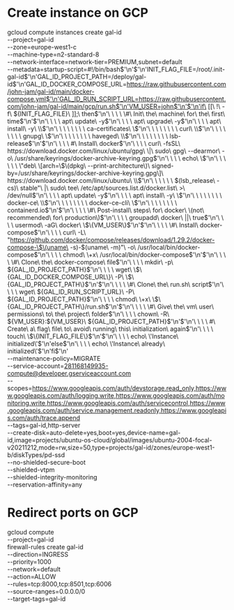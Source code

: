 # Create instance on GCP
gcloud compute instances create gal-id \
  --project=gal-id \
  --zone=europe-west1-c \
  --machine-type=n2-standard-8 \
  --network-interface=network-tier=PREMIUM,subnet=default \
  --metadata=startup-script=\#\!/bin/bash$'\n'$'\n'INIT_FLAG_FILE=/root/.init-gal-id$'\n'GAL_ID_PROJECT_PATH=/deploy/gal-id$'\n'GAL_ID_DOCKER_COMPOSE_URL=https://raw.githubusercontent.com/john-jam/gal-id/main/docker-compose.yml$'\n'GAL_ID_RUN_SCRIPT_URL=https://raw.githubusercontent.com/john-jam/gal-id/main/gcp/run.sh$'\n'VM_USER=john$'\n'$'\n'if\ \[\[\ \!\ -f\ \$\{INIT_FLAG_FILE\}\ \]\]\;\ then$'\n'\ \ \ \ \#\ Init\ the\ machine\ for\ the\ first\ time$'\n'$'\n'\ \ \ \ apt\ update\ -y$'\n'\ \ \ \ apt\ upgrade\ -y$'\n'\ \ \ \ apt\ install\ -y\ \\$'\n'\ \ \ \ \ \ \ \ ca-certificates\ \\$'\n'\ \ \ \ \ \ \ \ curl\ \\$'\n'\ \ \ \ \ \ \ \ gnupg\ \\$'\n'\ \ \ \ \ \ \ \ haveged\ \\$'\n'\ \ \ \ \ \ \ \ lsb-release$'\n'$'\n'\ \ \ \ \#\ Install\ docker$'\n'\ \ \ \ curl\ -fsSL\ https://download.docker.com/linux/ubuntu/gpg\ \|\ sudo\ gpg\ --dearmor\ -o\ /usr/share/keyrings/docker-archive-keyring.gpg$'\n'\ \ \ \ echo\ \\$'\n'\ \ \ \ \ \ \"deb\ \[arch=\$\(dpkg\ --print-architecture\)\ signed-by=/usr/share/keyrings/docker-archive-keyring.gpg\]\ https://download.docker.com/linux/ubuntu\ \\$'\n'\ \ \ \ \ \ \$\(lsb_release\ -cs\)\ stable\"\ \|\ sudo\ tee\ /etc/apt/sources.list.d/docker.list\ \>\ /dev/null$'\n'\ \ \ \ apt\ update\ -y$'\n'\ \ \ \ apt\ install\ -y\ \\$'\n'\ \ \ \ \ \ \ \ docker-ce\ \\$'\n'\ \ \ \ \ \ \ \ docker-ce-cli\ \\$'\n'\ \ \ \ \ \ \ \ containerd.io$'\n'$'\n'\ \ \ \ \#\ Post-install\ steps\ for\ docker\ \(not\ recommended\ for\ production\)$'\n'\ \ \ \ groupadd\ docker\ \|\|\ true$'\n'\ \ \ \ usermod\ -aG\ docker\ \$\{VM_USER\}$'\n'$'\n'\ \ \ \ \#\ Install\ docker-compose$'\n'\ \ \ \ curl\ -L\ \"https://github.com/docker/compose/releases/download/1.29.2/docker-compose-\$\(uname\ -s\)-\$\(uname\ -m\)\"\ -o\ /usr/local/bin/docker-compose$'\n'\ \ \ \ chmod\ \+x\ /usr/local/bin/docker-compose$'\n'$'\n'\ \ \ \ \#\ Clone\ the\ docker-compose\ file$'\n'\ \ \ \ mkdir\ -p\ \$\{GAL_ID_PROJECT_PATH\}$'\n'\ \ \ \ wget\ \$\{GAL_ID_DOCKER_COMPOSE_URL\}\ -P\ \$\{GAL_ID_PROJECT_PATH\}$'\n'$'\n'\ \ \ \ \#\ Clone\ the\ run.sh\ script$'\n'\ \ \ \ wget\ \$\{GAL_ID_RUN_SCRIPT_URL\}\ -P\ \$\{GAL_ID_PROJECT_PATH\}$'\n'\ \ \ \ chmod\ \+x\ \$\{GAL_ID_PROJECT_PATH\}/run.sh$'\n'$'\n'\ \ \ \ \#\ Give\ the\ vm\ user\ permissions\ to\ the\ project\ folder$'\n'\ \ \ \ chown\ -R\ \$\{VM_USER\}:\$\{VM_USER\}\ \$\{GAL_ID_PROJECT_PATH\}$'\n'$'\n'\ \ \ \ \#\ Create\ a\ flag\ file\ to\ avoid\ running\ this\ initialization\ again$'\n'\ \ \ \ touch\ \$\{INIT_FLAG_FILE\}$'\n'$'\n'\ \ \ \ echo\ \'Instance\ initialized\'$'\n'else$'\n'\ \ \ \ echo\ \'Instance\ already\ initialized\'$'\n'fi$'\n' \
  --maintenance-policy=MIGRATE \
  --service-account=281168149935-compute@developer.gserviceaccount.com \
  --scopes=https://www.googleapis.com/auth/devstorage.read_only,https://www.googleapis.com/auth/logging.write,https://www.googleapis.com/auth/monitoring.write,https://www.googleapis.com/auth/servicecontrol,https://www.googleapis.com/auth/service.management.readonly,https://www.googleapis.com/auth/trace.append \
  --tags=gal-id,http-server \
  --create-disk=auto-delete=yes,boot=yes,device-name=gal-id,image=projects/ubuntu-os-cloud/global/images/ubuntu-2004-focal-v20211212,mode=rw,size=50,type=projects/gal-id/zones/europe-west1-b/diskTypes/pd-ssd \
  --no-shielded-secure-boot \
  --shielded-vtpm \
  --shielded-integrity-monitoring \
  --reservation-affinity=any

# Redirect ports on GCP
gcloud compute \
  --project=gal-id \
  firewall-rules create gal-id \
  --direction=INGRESS \
  --priority=1000 \
  --network=default \
  --action=ALLOW \
  --rules=tcp:8000,tcp:8501,tcp:6006 \
  --source-ranges=0.0.0.0/0 \
  --target-tags=gal-id